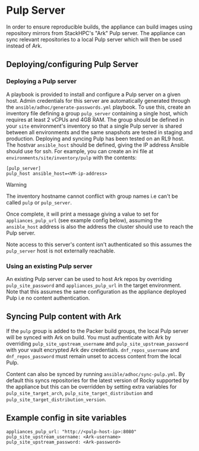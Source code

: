 # Pulp Server

In order to ensure reproducible builds, the appliance can build images using repository mirrors from StackHPC's "Ark" Pulp server. The appliance can sync relevant repositories to a local Pulp server which will then be used instead of Ark.

## Deploying/configuring Pulp Server

### Deploying a Pulp server
A playbook is provided to install and configure a Pulp server on a given host. Admin credentials for this server are automatically generated through the `ansible/adhoc/generate-passwords.yml` playbook. To use this, create an inventory file
defining a group `pulp_server` containing a single host, which requires at least 2 vCPUs and 4GB RAM. The group should be defined in your `site` environment's inventory so that a single Pulp server is shared between all environments and 
the same snapshots are tested in staging and production.
Deploying and syncing Pulp has been tested on an RL9 host. The hostvar `ansible_host` should be defined, giving the IP address Ansible should use for ssh. For example, you can create an ini file at `environments/site/inventory/pulp` with the contents:

```
[pulp_server]
pulp_host ansible_host=<VM-ip-address>
```

> [!WARNING] 
> The inventory hostname cannot conflict with group names i.e can't be called `pulp` or `pulp_server`.

Once complete, it will print a message giving a value to set for `appliances_pulp_url` (see example config below), assuming the `ansible_host` address is also the address the cluster
should use to reach the Pulp server.

Note access to this server's content isn't authenticated so this assumes the `pulp_server` host is not externally reachable.

### Using an existing Pulp server
An existing Pulp server can be used to host Ark repos by overriding `pulp_site_password` and `appliances_pulp_url` in the target environment. Note that this assumes the same configuration as the appliance deployed Pulp i.e no content authentication.

## Syncing Pulp content with Ark

If the `pulp` group is added to the Packer build groups, the local Pulp server will be synced with Ark on build. You must authenticate with Ark by overriding `pulp_site_upstream_username` and `pulp_site_upstream_password` with your vault encrypted Ark dev credentials. `dnf_repos_username` and `dnf_repos_password` must remain unset to access content from the local Pulp.

Content can also be synced by running `ansible/adhoc/sync-pulp.yml`. By default this syncs repositories for the latest version of Rocky supported by the appliance but this can be overridden by setting extra variables for `pulp_site_target_arch`, `pulp_site_target_distribution` and `pulp_site_target_distribution_version`.

## Example config in site variables

```
appliances_pulp_url: "http://<pulp-host-ip>:8080"
pulp_site_upstream_username: <Ark-username>
pulp_site_upstream_password: <Ark-password>
```
